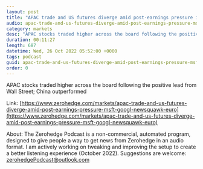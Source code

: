 ```yaml
---
layout: post
title: "APAC trade and US futures diverge amid post-earnings pressure in MSFT &amp; GOOGL - Newsquawk Euro Market Open"
audio: apac-trade-and-us-futures-diverge-amid-post-earnings-pressure-msft-googl-newsquawk-euro-0
category: markets
desc: "APAC stocks traded higher across the board following the positive lead from Wall Street; China outperformed"
duration: 00:11:27
length: 687
datetime: Wed, 26 Oct 2022 05:52:00 +0000
tags: podcast
guid: apac-trade-and-us-futures-diverge-amid-post-earnings-pressure-msft-googl-newsquawk-euro-0
order: 0
---
```

APAC stocks traded higher across the board following the positive lead from Wall Street; China outperformed

Link: [https://www.zerohedge.com/markets/apac-trade-and-us-futures-diverge-amid-post-earnings-pressure-msft-googl-newsquawk-euro](https://www.zerohedge.com/markets/apac-trade-and-us-futures-diverge-amid-post-earnings-pressure-msft-googl-newsquawk-euro)

About: The Zerohedge Podcast is a non-commercial, automated program, designed to give people a way to get news from Zerohedge in an audio format.  I am actively working on tweaking and improving the setup to create a better listening experience (October 2022).  Suggestions are welcome: [zerohedgePodcast@outlook.com](mailto:zerohedgePodcast@outlook.com)